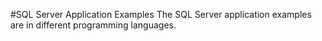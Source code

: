 #SQL Server Application Examples
The SQL Server application examples are in different programming languages.
